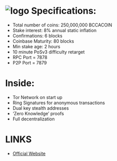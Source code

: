 ![logo](http://i.imgur.com/9ufqkgK.png)
Specifications:
==========================
* Total number of coins: 250,000,000 BCCACOIN
* Stake interest: 8% annual static inflation
* Confirmations: 6 blocks
* Coinbase Maturity: 80 blocks
* Min stake age: 2 hours
* 10 minute PoSv3 difficulty retarget
* RPC Port = 7878
* P2P Port = 7879


Inside:
==========================
* Tor Network on start up
* Ring Signatures for anonymous transactions
* Dual key stealth addresses
* ‘Zero Knowledge’ proofs
* Full decentralization


LINKS
==========================
* [Official Website](http://www.bcca.com/)

